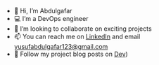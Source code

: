 
- 👋 Hi, I’m Abdulgafar
- 💻 I’m a DevOps engineer
- 💞️ I’m looking to collaborate on exciting projects
- 📫 You can reach me on [LinkedIn](www.linkedin.com/in/abdulgafar-yusuf-815a18157) and email yusufabdulgafar123@gmail.com
- 📝 Follow my project blog posts on [Dev](https://dev.to/abdulxs))
<!---
abdulxs/abdulxs is a ✨ special ✨ repository because its `README.md` (this file) appears on your GitHub profile.
You can click the Preview link to take a look at your changes.
--->

